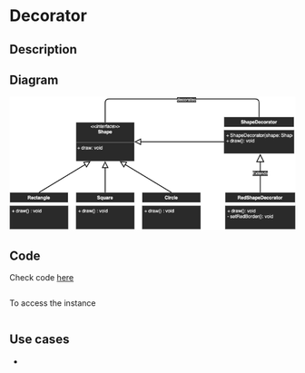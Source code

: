 # Decorator

## Description

## Diagram
<p align="center">
  <img src="diagrams/decorator.png">
</p>

## Code
Check code [here](../src/main/java/com/devt/patterns/decorator)

```java
```

To access the instance
```java
```

## Use cases
-
